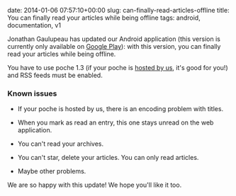 date: 2014-01-06 07:57:10+00:00
slug: can-finally-read-articles-offline
title: You can finally read your articles while being offline
tags: android, documentation, v1

Jonathan Gaulupeau has updated our Android application (this version is currently only available on [Google Play]({filename}/pages/download.md)): with this version, you can finally read your articles while being offline.

You have to use poche 1.3 (if your poche is [hosted by us](https://www.framabag.org), it's good for you!) and RSS feeds must be enabled.


### Known issues





	
  * If your poche is hosted by us, there is an encoding problem with titles.

	
  * When you mark as read an entry, this one stays unread on the web application.

	
  * You can't read your archives.

	
  * You can't star, delete your articles. You can only read articles.

	
  * Maybe other problems.


We are so happy with this update! We hope you'll like it too.

